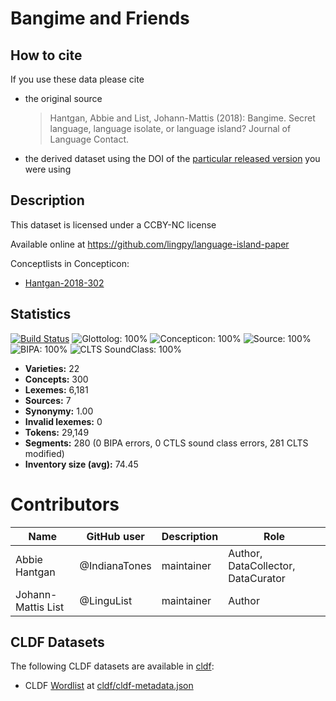 # Bangime and Friends

## How to cite

If you use these data please cite
- the original source
  > Hantgan, Abbie and List, Johann-Mattis (2018): Bangime. Secret language, language isolate, or language island? Journal of Language Contact.
- the derived dataset using the DOI of the [particular released version](../../releases/) you were using

## Description


This dataset is licensed under a CCBY-NC license

Available online at https://github.com/lingpy/language-island-paper


Conceptlists in Concepticon:
- [Hantgan-2018-302](https://concepticon.clld.org/contributions/Hantgan-2018-302)
## Statistics


[![Build Status](https://travis-ci.org/lexibank/hantganbangime.svg?branch=master)](https://travis-ci.org/lexibank/hantganbangime)
![Glottolog: 100%](https://img.shields.io/badge/Glottolog-100%25-brightgreen.svg "Glottolog: 100%")
![Concepticon: 100%](https://img.shields.io/badge/Concepticon-100%25-brightgreen.svg "Concepticon: 100%")
![Source: 100%](https://img.shields.io/badge/Source-100%25-brightgreen.svg "Source: 100%")
![BIPA: 100%](https://img.shields.io/badge/BIPA-100%25-brightgreen.svg "BIPA: 100%")
![CLTS SoundClass: 100%](https://img.shields.io/badge/CLTS%20SoundClass-100%25-brightgreen.svg "CLTS SoundClass: 100%")

- **Varieties:** 22
- **Concepts:** 300
- **Lexemes:** 6,181
- **Sources:** 7
- **Synonymy:** 1.00
- **Invalid lexemes:** 0
- **Tokens:** 29,149
- **Segments:** 280 (0 BIPA errors, 0 CTLS sound class errors, 281 CLTS modified)
- **Inventory size (avg):** 74.45

# Contributors

Name | GitHub user | Description | Role
--- | --- | --- | ---
Abbie Hantgan | @IndianaTones | maintainer | Author, DataCollector, DataCurator
Johann-Mattis List | @LinguList | maintainer | Author





## CLDF Datasets

The following CLDF datasets are available in [cldf](cldf):

- CLDF [Wordlist](https://github.com/cldf/cldf/tree/master/modules/Wordlist) at [cldf/cldf-metadata.json](cldf/cldf-metadata.json)